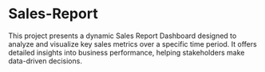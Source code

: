 # Sales-Report
This project presents a dynamic Sales Report Dashboard designed to analyze and visualize key sales metrics over a specific time period. It offers detailed insights into business performance, helping stakeholders make data-driven decisions.
